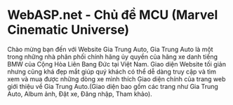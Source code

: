 # WebASP.net - Chủ đề MCU (Marvel Cinematic Universe)
<p> Chào mừng bạn đến với Website Gia Trung Auto, Gia Trung Auto là một trong những nhà phân phối chính hãng ủy quyền của hãng xe danh tiếng BMW của Cộng Hòa Liên Bang Đức tại Việt Nam.
Giao diện Website tối giản nhưng cũng khá đẹp mắt giúp quý khách có thể dễ dàng truy cập và tìm xem và mua được những dòng xe mình thích
Giao diện chính của trang web giới thiệu về Gia Trung Auto.(Giao diện bao gồm các trang như Gia Trung Auto, Album ảnh, Đặt xe, Đăng nhập, Tham khảo).
